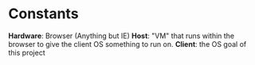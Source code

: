 Constants
=========

**Hardware**: Browser (Anything but IE)
**Host**: "VM" that runs within the browser to give the client OS something to run on.
**Client**: the OS goal of this project